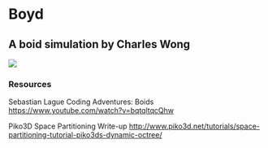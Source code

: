 # Boyd
## A boid simulation by Charles Wong

![](boid.gif)

### Resources

Sebastian Lague Coding Adventures: Boids <https://www.youtube.com/watch?v=bqtqltqcQhw>

Piko3D Space Partitioning Write-up <http://www.piko3d.net/tutorials/space-partitioning-tutorial-piko3ds-dynamic-octree/>